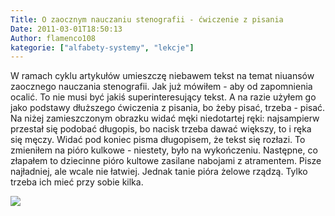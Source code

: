 ```yaml
---
Title: O zaocznym nauczaniu stenografii - ćwiczenie z pisania
Date: 2011-03-01T18:50:13
Author: flamenco108
kategorie: ["alfabety-systemy", "lekcje"]
---
```


W ramach cyklu artykułów umieszczę niebawem tekst na temat niuansów
zaocznego nauczania stenografii. Jak już mówiłem - aby od zapomnienia
ocalić. To nie musi być jakiś superinteresujący tekst. A na razie użyłem
go jako podstawy dłuższego ćwiczenia z pisania, bo żeby pisać, trzeba -
pisać. Na niżej zamieszczonym obrazku widać męki niedotartej ręki:
najsampierw przestał się podobać długopis, bo nacisk trzeba dawać
większy, to i ręka się męczy. Widać pod koniec pisma długopisem, że
tekst się rozłazi. To zmieniłem na pióro kulkowe - niestety, było na
wykończeniu. Następne, co złapałem to dziecinne pióro kultowe zasilane
nabojami z atramentem. Pisze najładniej, ale wcale nie łatwiej. Jednak
tanie pióra żelowe rządzą. Tylko trzeba ich mieć przy sobie kilka.



![](o_zaocznym_nauczaniu_stenografii2.png)


